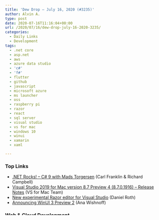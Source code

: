 ```yaml
---
title: 'Dew Drop – July 16, 2020 (#3235)'
author: Alvin A.
type: post
date: 2020-07-16T11:16:04+00:00
url: /2020/07/16/dew-drop-july-16-2020-3235/
categories:
  - Daily Links
  - Development
tags:
  - .net core
  - asp.net
  - aws
  - azure data studio
  - 'c#'
  - 'f#'
  - flutter
  - github
  - javascript
  - microsoft azure
  - ms launcher
  - oss
  - raspberry pi
  - razor
  - react
  - sql server
  - visual studio
  - vs for mac
  - windows 10
  - winui
  - xamarin
  - xaml

---
```

### Top Links

  * <a href="http://www.dotnetrocks.com/default.aspx?ShowNum=1696" target="_blank" rel="noopener noreferrer">.NET Rocks! &#8211; C# 9 with Mads Torgersen</a> (Carl Franklin & Richard Campbell)
  * <a href="https://docs.microsoft.com/en-us/visualstudio/releasenotes/vs2019-mac-preview-relnotes#preview4" target="_blank" rel="noopener noreferrer">Visual Studio 2019 for Mac version 8.7 Preview 4 (8.7.0.1916) &#8211; Release Notes</a> (VS for Mac Team)
  * <a href="https://devblogs.microsoft.com/aspnet/new-experimental-razor-editor-for-visual-studio/" target="_blank" rel="noopener noreferrer">New experimental Razor editor for Visual Studio</a> (Daniel Roth)
  * <a href="https://blogs.windows.com/windowsdeveloper/2020/07/15/announcing-winui-3-preview-2/?WT.mc_id=DX_MVP4025064" target="_blank" rel="noopener noreferrer">Announcing WinUI 3 Preview 2</a> (Ana Wishnoff)



### <a name="web"></a>Web & Cloud Development

  * <a href="https://ionicframework.com/blog/customize-your-ionic-framework-app-with-css-shadow-parts/" target="_blank" rel="noopener noreferrer">Customize your Ionic Framework app with CSS Shadow Parts!</a> (Brandy Carney)
  * <a href="https://debugmode.net/2020/07/15/working-with-objects-in-a-javascript-arrow-function/" target="_blank" rel="noopener noreferrer">Working with objects in a JavaScript Arrow Function</a> (Dhananjay Kumar)
  * <a href="https://hackernoon.com/choosing-react-over-angular-what-you-will-gonna-lose-13y3u28?source=rss" target="_blank" rel="noopener noreferrer">Choosing React Over Angular: What You Will Gonna Lose?</a> (Islam Muhammad)
  * <a href="https://medium.com/@pkellner/as-a-react-programmer-should-i-learn-webpack-5823b5b691bd?source=rss-bbe941a221e0------2" target="_blank" rel="noopener noreferrer">As a React Programmer, Should I Learn webpack?</a> (Peter Kellner)
  * <a href="https://procodeguide.com/programming/read-configuration-values-asp-net-core/?utm_source=rss&utm_medium=rss&utm_campaign=read-configuration-values-asp-net-core" target="_blank" rel="noopener noreferrer">Read Configuration values in ASP.NET Core</a> (Sanjay Modi)
  * <a href="https://codeburst.io/bootstrap-5-radio-buttons-and-checkboxes-3c0f84178c5e?source=rss----61061eb0c96b---4" target="_blank" rel="noopener noreferrer">Bootstrap 5 — Radio Buttons and Checkboxes</a> (John Au-Yeung)
  * <a href="https://swift.org/blog/swift-service-lifecycle/" target="_blank" rel="noopener noreferrer">Introducing Swift Service Lifecycle</a> (Tom Doron)
  * <a href="https://www.stevejgordon.co.uk/dotnet-on-aws-pushing-a-dotnet-docker-image-to-amazon-ecr" target="_blank" rel="noopener noreferrer">.NET on AWS: Pushing a .NET Docker Image to Amazon ECR</a> (Steve Gordon)



### <a name="silverlight"></a>XAML, UWP & Xamarin

  * <a href="https://www.telerik.com/blogs/learning-swipeview-xamarin-forms" target="_blank" rel="noopener noreferrer">Learning about SwipeView in Xamarin Forms</a> (Leomaris Reyes)
  * <a href="https://devblogs.microsoft.com/xamarin/c-sharp-markup-for-xamarin-forms/" target="_blank" rel="noopener noreferrer">Introducing C# Markup for Xamarin.Forms</a> (Vincent Hoogendoorn)



### <a name="dotnet"></a>Visual Studio & .NET

  * <a href="https://www.codeproject.com/Tips/5273877/Csharp-Validate-a-username-and-password-from-LDAP" target="_blank" rel="noopener noreferrer">C#: Validate a username and password from LDAP</a> (Dipon Roy)
  * <a href="https://www.infoq.com/news/2020/07/CSharp-And-Or-Not/?utm_campaign=infoq_content&utm_source=infoq&utm_medium=feed&utm_term=global" target="_blank" rel="noopener noreferrer">C# 9: New `and`, `or`, and `not` Keywords for Pattern Matching</a> (Jonathan Allen)
  * <a href="https://www.leadtools.com/blog/document-imaging/barcode/tutorial-detect-read-write-barcodes-console/" target="_blank" rel="noopener noreferrer">Tutorial: Detect, Read, and Write Barcodes – Console C#</a> (Nick Villalobos)
  * <a href="https://www.theregister.com/2020/07/09/net_core_still_a_microsoft/" target="_blank" rel="noopener noreferrer">.NET Core: Still a Microsoft platform thing despite more than five years open source</a> (Tim Anderson)
  * <a href="https://www.aligneddev.net/blog/2020/tfvc-command-line-to-get-latest/" target="_blank" rel="noopener noreferrer">TFVC Command Line to Get Latest</a> (Kevin Logan)
  * <a href="https://devblogs.microsoft.com/cppblog/initial-support-for-c20-ranges/" target="_blank" rel="noopener noreferrer">Initial Support For C++20 Ranges</a> (Casey Carter)
  * <a href="https://devblogs.microsoft.com/visualstudio/viewing-managed-com-objects-through-native-pointers/" target="_blank" rel="noopener noreferrer">Viewing Managed COM Objects Through Native Pointers</a> (Mark Downie)
  * <a href="https://www.planetgeek.ch/2020/07/15/our-journey-to-f-know-your-shortcuts/" target="_blank" rel="noopener noreferrer">Our journey to F#: Know your shortcuts</a> _and_ <a href="https://www.planetgeek.ch/2020/07/16/our-journey-to-f-bye-bye-fluent-syntax/" target="_blank" rel="noopener noreferrer">Our journey to F#: bye-bye fluent syntax</a> (Urs Enzler)



### <a name="design"></a>Design, Methodology & Testing

  * <a href="https://www.jamesshore.com/Blog/Lunch-and-Learn/No-More-Flaky-Clock-Tests.html" target="_blank" rel="noopener noreferrer">No More Flaky Clock Tests</a> (James Shore)
  * <a href="http://pottereric.github.com/2020/07/09/examining-the-fractal-nature-of-coupling-and-cohesion/" target="_blank" rel="noopener noreferrer">Examining the fractal nature of coupling and cohesion</a> (Eric Potter)
  * <a href="https://codeopinion.com/thread-safety-scoped-lifetime-in-dependency-injection-containers/?utm_source=rss&utm_medium=rss&utm_campaign=thread-safety-scoped-lifetime-in-dependency-injection-containers" target="_blank" rel="noopener noreferrer">Thread Safety & Scoped Lifetime in Dependency Injection Containers</a> (Derek Comartin)
  * <a href="https://github.blog/2020-07-15-how-organizations-can-tackle-securing-the-worlds-code/" target="_blank" rel="noopener noreferrer">How organizations can tackle securing the world’s code</a> (Erica Anderson)



### <a name="mobile"></a>Mobile, IoT & Game Development

  * <a href="https://www.raspberrypi.org/blog/who-needs-vinyl-records-when-youve-got-raspberry-pi-and-nfc/" target="_blank" rel="noopener noreferrer">Who needs vinyl records when you’ve got Raspberry Pi and NFC?</a> (Ashley Whittaker)
  * <a href="https://medium.com/dartlang/pub-dev-redesign-747406dcb486?source=rss----23738d481ce8---4" target="_blank" rel="noopener noreferrer">Introducing a brand new pub.dev</a> (Michael Thomsen)



### <a name="podcasts"></a>Podcasts, Screencasts & Videos

  * <a href="https://channel9.msdn.com/Shows/Azure-Friday/Introducing-Azure-Monitor-for-SAP-Solutions?WT.mc_id=DX_MVP4025064" target="_blank" rel="noopener noreferrer">Introducing Azure Monitor for SAP Solutions | Azure Friday</a> (Scott Hanselman & Rob Caron)
  * <a href="https://peopleandprojectspodcast.com/298" target="_blank" rel="noopener noreferrer">PPP 298 | The Art of Being Indispensable at Work, with author Bruce Tulgan</a> (Andy Kaufman)
  * <a href="http://thecsspodcast.googledevelopers.libsynpro.com/016-borders" target="_blank" rel="noopener noreferrer">The CSS Podcast 016: Borders</a> (Una Kravets & Adam Argyle)
  * <a href="https://www.radicalcandor.com/podcast/proactive-forbearance-radical-dandor/" target="_blank" rel="noopener noreferrer">Radical Candor S2, Ep. 7: Proactive Forbearance & Radical Dandor</a> (Kim Scott, Jason Rosoff & Amy Sandler)
  * <a href="https://channel9.msdn.com/Shows/Internet-of-Things-Show/Microsoft-Rocket-for-democratizing-Live-Video-Analytics?WT.mc_id=DX_MVP4025064" target="_blank" rel="noopener noreferrer">Microsoft Rocket for democratizing Live Video Analytics | Internet of Things Show</a> (Olivier Bloch)
  * <a href="http://www.youtube.com/watch?v=_8SfM-sO9sk" target="_blank" rel="noopener noreferrer">Is Github the best Content Management System (CMS)?</a> (SSW TV)



### <a name="events"></a>Community & Events

  * <a href="https://techcommunity.microsoft.com/t5/healthcare-and-life-sciences/upcoming-event-microsoft-teams-in-health-and-life-sciences/ba-p/1525065" target="_blank" rel="noopener noreferrer">Upcoming Event: Microsoft Teams in Health and Life Sciences</a> (Sam Brown)



### <a name="sql"></a>Database

  * <a href="https://blog.sqlauthority.com/2020/07/16/sql-server-3-ways-to-know-count-of-tempdb-data-files/?utm_source=rss&utm_medium=rss&utm_campaign=sql-server-3-ways-to-know-count-of-tempdb-data-files" target="_blank" rel="noopener noreferrer">SQL SERVER – 3 Ways to Know Count of TempDB Data Files</a> (Pinal Dave)
  * <a href="https://cloudblogs.microsoft.com/sqlserver/2020/07/15/the-july-2020-release-of-azure-data-studio-is-now-available/" target="_blank" rel="noopener noreferrer">The July 2020 release of Azure Data Studio is now available</a> (Alan Yu)



### <a name="misc"></a>Miscellaneous

  * <a href="https://blogs.windows.com/windowsexperience/2020/07/15/announcing-windows-10-insider-preview-build-20170/?WT.mc_id=DX_MVP4025064" target="_blank" rel="noopener noreferrer">Announcing Windows 10 Insider Preview Build 20170</a> (Brandon LeBlanc)
  * <a href="https://www.thurrott.com/mobile/android/237886/microsoft-launcher-6-is-now-available?utm_source=rss&utm_medium=rss&utm_campaign=microsoft-launcher-6-is-now-available" target="_blank" rel="noopener noreferrer">Microsoft Launcher 6 is Now Available</a> (Paul Thurrott)



### <a name="links"></a>More Link Collections

  * <a href="http://feedproxy.google.com/~r/ReflectivePerspective/~3/L-K_OLJo7uw/" target="_blank" rel="noopener noreferrer">The Morning Brew #3037</a> (Chris Alcock)
  * <a href="https://links.danrigby.com/2020/07/app-developer-links-2020-07-16/" target="_blank" rel="noopener noreferrer">.NET App Developer Links &#8211; 2020-07-16</a> (Dan Rigby)



### <a name="shelf"></a>The Geek Shelf

<a href="https://www.amazon.com/Learning-React-Hands-Building-Applications/dp/013484355X/?tag=amavin-20" target="_blank" rel="noopener noreferrer"><img decoding="async" align="left" style="margin: 0px 5px 10px 0px; border: 0px currentcolor; border-image: none; float: left; display: inline; background-image: none;" src="https://m.media-amazon.com/images/I/51bBG0BOZwL._AC_UY218_.jpg" border="0" /></a>&nbsp;<a href="https://www.amazon.com/Learning-React-Hands-Building-Applications/dp/013484355X/?tag=amavin-20" target="_blank" rel="noopener noreferrer">Learning React: A Hands-On Guide to Building Web Applications Using React and Redux (2nd Edition)</a> (Kirupa Chinnathambi) _&#8211; Referral Link_









<div class="wlWriterEditableSmartContent" id="scid:77ECF5F8-D252-44F5-B4EB-D463C5396A79:d05cf9d7-8896-42de-bd5e-87b07695683f" style="margin: 0px; padding: 0px; float: none; display: inline;">
  del.icio.us Tags: <a href="http://del.icio.us/popular/visual+studio" rel="tag">visual studio</a>,<a href="http://del.icio.us/popular/c%2b%2b" rel="tag">c++</a>,<a href="http://del.icio.us/popular/vs+for+mac" rel="tag">vs for mac</a>,<a href="http://del.icio.us/popular/xamarin" rel="tag">xamarin</a>,<a href="http://del.icio.us/popular/flutter" rel="tag">flutter</a>,<a href="http://del.icio.us/popular/sql+server" rel="tag">sql server</a>,<a href="http://del.icio.us/popular/azure+data+studio" rel="tag">azure data studio</a>,<a href="http://del.icio.us/popular/windows+10" rel="tag">windows 10</a>,<a href="http://del.icio.us/popular/ms+launcher" rel="tag">ms launcher</a>,<a href="http://del.icio.us/popular/raspberry+pi" rel="tag">raspberry pi</a>,<a href="http://del.icio.us/popular/microsoft+azure" rel="tag">microsoft azure</a>,<a href="http://del.icio.us/popular/react" rel="tag">react</a>,<a href="http://del.icio.us/popular/javascript" rel="tag">javascript</a>,<a href="http://del.icio.us/popular/c%23" rel="tag">c#</a>,<a href="http://del.icio.us/popular/f%23" rel="tag">f#</a>,<a href="http://del.icio.us/popular/asp.net" rel="tag">asp.net</a>,<a href="http://del.icio.us/popular/.net+core" rel="tag">.net core</a>,<a href="http://del.icio.us/popular/oss" rel="tag">oss</a>,<a href="http://del.icio.us/popular/github" rel="tag">github</a>,<a href="http://del.icio.us/popular/winui" rel="tag">winui</a>,<a href="http://del.icio.us/popular/xaml" rel="tag">xaml</a>
</div>